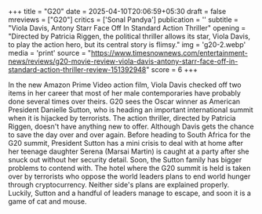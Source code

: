 +++
title = "G20"
date = 2025-04-10T20:06:59+05:30
draft = false
mreviews = ["G20"]
critics = ['Sonal Pandya']
publication = ''
subtitle = "Viola Davis, Antony Starr Face Off In Standard Action Thriller"
opening = "Directed by Patricia Riggen, the political thriller allows its star, Viola Davis, to play the action hero, but its central story is flimsy."
img = 'g20-2.webp'
media = 'print'
source = "https://www.timesnownews.com/entertainment-news/reviews/g20-movie-review-viola-davis-antony-starr-face-off-in-standard-action-thriller-review-151392948"
score = 6
+++

In the new Amazon Prime Video action film, Viola Davis checked off two items in her career that most of her male contemporaries have probably done several times over theirs. G20 sees the Oscar winner as American President Danielle Sutton, who is heading an important international summit when it is hijacked by terrorists. The action thriller, directed by Patricia Riggen, doesn't have anything new to offer. Although Davis gets the chance to save the day over and over again. Before heading to South Africa for the G20 summit, President Sutton has a mini crisis to deal with at home after her teenage daughter Serena (Marsai Martin) is caught at a party after she snuck out without her security detail. Soon, the Sutton family has bigger problems to contend with. The hotel where the G20 summit is held is taken over by terrorists who oppose the world leaders plans to end world hunger through cryptocurrency. Neither side's plans are explained properly. Luckily, Sutton and a handful of leaders manage to escape, and soon it is a game of cat and mouse.

